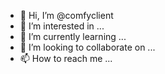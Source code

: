 - 👋 Hi, I’m @comfyclient
- 👀 I’m interested in ...
- 🌱 I’m currently learning ...
- 💞️ I’m looking to collaborate on ...
- 📫 How to reach me ...

<!---
comfyclient/comfyclient is a ✨ special ✨ repository because its `README.md` (this file) appears on your GitHub profile.
You can click the Preview link to take a look at your changes.
--->
